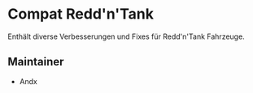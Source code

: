 # Compat Redd'n'Tank

Enthält diverse Verbesserungen und Fixes für Redd'n'Tank Fahrzeuge.

## Maintainer

- Andx
